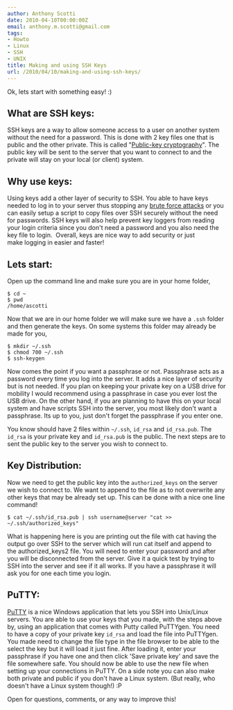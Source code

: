```yaml
---
author: Anthony Scotti
date: 2010-04-10T00:00:00Z
email: anthony.m.scotti@gmail.com
tags:
- Howto
- Linux
- SSH
- UNIX
title: Making and using SSH Keys
url: /2010/04/10/making-and-using-ssh-keys/
---
```


Ok, lets start with something easy! :)

## What are SSH keys:

SSH keys are a way to allow someone access to a user on another system without the need for a password. This is done with 2 key files one that is public and the other private. This is called "[Public-key cryptography](http://en.wikipedia.org/wiki/Public-key_cryptography)". The public key will be sent to the server that you want to connect to and the private will stay on your local (or client) system.

## Why use keys:

Using keys add a other layer of security to SSH. You able to have keys needed to log in to your server thus stopping any [brute force attacks](http://en.wikipedia.org/wiki/Brute_force_attack) or you can easily setup a script to copy files over SSH securely without the need for passwords. SSH keys will also help prevent key loggers from reading your login criteria since you don't need a password and you also need the key file to login.  Overall, keys are nice way to add security or just make logging in easier and faster!

## Lets start:

Open up the command line and make sure you are in your home folder,

```
$ cd ~
$ pwd
/home/ascotti
```

Now that we are in our home folder we will make sure we have a `.ssh` folder and then generate the keys. On some systems this folder may already be made for you,

```
$ mkdir ~/.ssh
$ chmod 700 ~/.ssh
$ ssh-keygen
```

Now comes the point if you want a passphrase or not. Passphrase acts as a password every time you log into the server. It adds a nice layer of security but is not needed. If you plan on keeping your private key on a USB drive for mobility I would recommend using a passphrase in case you ever lost the USB drive. On the other hand, if you are planning to have this on your local system and have scripts SSH into the server, you most likely don't want a passphrase. Its up to you, just don't forget the passphrase if you enter one.

You know should have 2 files within `~/.ssh`, `id_rsa` and `id_rsa.pub`. The `id_rsa` is your private key and `id_rsa.pub` is the public. The next steps are to sent the public key to the server you wish to connect to.

## Key Distribution:

Now we need to get the public key into the `authorized_keys` on the server we wish to connect to. We want to append to the file as to not overwrite any other keys that may be already set up. This can be done with a nice one line command!

```
$ cat ~/.ssh/id_rsa.pub | ssh username@server "cat >> ~/.ssh/authorized_keys"
```
What is happening here is you are printing out the file with cat having the output go over SSH to the server which will run cat itself and append to the authorized_keys2 file. You will need to enter your password and after you will be disconnected from the server. Give it a quick test by trying to SSH into the server and see if it all works. If you have a passphrase it will ask you for one each time you login.

## PuTTY:

[PuTTY](http://www.chiark.greenend.org.uk/~sgtatham/putty/) is a nice Windows application that lets you SSH into Unix/Linux servers. You are able to use your keys that you made, with the steps above by, using an application that comes with Putty called PuTTYgen. You need to have a copy of your private key `id_rsa` and load the file into PuTTYgen. You made need to change the file type in the file browser to be able to the select the key but it will load it just fine. After loading it, enter your passphrase if you have one and then click 'Save private key' and save the file somewhere safe. You should now be able to use the new file when setting up your connections in PuTTY. On a side note you can also make both private and public if you don't have a Linux system. (But really, who doesn't have a Linux system though!) :P

Open for questions, comments, or any way to improve this!
